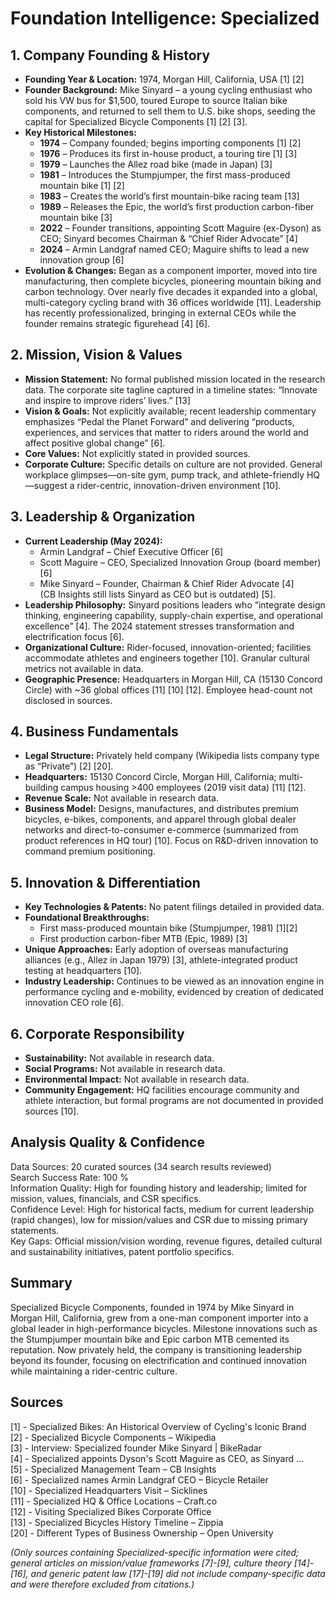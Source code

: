 # Foundation Intelligence: Specialized

## 1. Company Founding & History
- **Founding Year & Location:** 1974, Morgan Hill, California, USA [1] [2]  
- **Founder Background:** Mike Sinyard – a young cycling enthusiast who sold his VW bus for $1,500, toured Europe to source Italian bike components, and returned to sell them to U.S. bike shops, seeding the capital for Specialized Bicycle Components [1] [2] [3].  
- **Key Historical Milestones:**  
  - **1974** – Company founded; begins importing components [1] [2]  
  - **1976** – Produces its first in-house product, a touring tire [1] [3]  
  - **1979** – Launches the Allez road bike (made in Japan) [3]  
  - **1981** – Introduces the Stumpjumper, the first mass-produced mountain bike [1] [2]  
  - **1983** – Creates the world’s first mountain-bike racing team [13]  
  - **1989** – Releases the Epic, the world’s first production carbon-fiber mountain bike [3]  
  - **2022** – Founder transitions, appointing Scott Maguire (ex-Dyson) as CEO; Sinyard becomes Chairman & “Chief Rider Advocate” [4]  
  - **2024** – Armin Landgraf named CEO; Maguire shifts to lead a new innovation group [6]  
- **Evolution & Changes:** Began as a component importer, moved into tire manufacturing, then complete bicycles, pioneering mountain biking and carbon technology. Over nearly five decades it expanded into a global, multi-category cycling brand with 36 offices worldwide [11]. Leadership has recently professionalized, bringing in external CEOs while the founder remains strategic figurehead [4] [6].

## 2. Mission, Vision & Values
- **Mission Statement:** No formal published mission located in the research data. The corporate site tagline captured in a timeline states: “Innovate and inspire to improve riders’ lives.” [13]  
- **Vision & Goals:** Not explicitly available; recent leadership commentary emphasizes “Pedal the Planet Forward” and delivering “products, experiences, and services that matter to riders around the world and affect positive global change” [6].  
- **Core Values:** Not explicitly stated in provided sources.  
- **Corporate Culture:** Specific details on culture are not provided. General workplace glimpses—on-site gym, pump track, and athlete-friendly HQ—suggest a rider-centric, innovation-driven environment [10].

## 3. Leadership & Organization
- **Current Leadership (May 2024):**  
  - Armin Landgraf – Chief Executive Officer [6]  
  - Scott Maguire – CEO, Specialized Innovation Group (board member) [6]  
  - Mike Sinyard – Founder, Chairman & Chief Rider Advocate [4]  
  (CB Insights still lists Sinyard as CEO but is outdated) [5].  
- **Leadership Philosophy:** Sinyard positions leaders who “integrate design thinking, engineering capability, supply-chain expertise, and operational excellence” [4]. The 2024 statement stresses transformation and electrification focus [6].  
- **Organizational Culture:** Rider-focused, innovation-oriented; facilities accommodate athletes and engineers together [10]. Granular cultural metrics not available in data.  
- **Geographic Presence:** Headquarters in Morgan Hill, CA (15130 Concord Circle) with ~36 global offices [11] [10] [12]. Employee head-count not disclosed in sources.

## 4. Business Fundamentals
- **Legal Structure:** Privately held company (Wikipedia lists company type as “Private”) [2] [20].  
- **Headquarters:** 15130 Concord Circle, Morgan Hill, California; multi-building campus housing >400 employees (2019 visit data) [11] [12].  
- **Revenue Scale:** Not available in research data.  
- **Business Model:** Designs, manufactures, and distributes premium bicycles, e-bikes, components, and apparel through global dealer networks and direct-to-consumer e-commerce (summarized from product references in HQ tour) [10]. Focus on R&D-driven innovation to command premium positioning.  

## 5. Innovation & Differentiation
- **Key Technologies & Patents:** No patent filings detailed in provided data.  
- **Foundational Breakthroughs:**  
  - First mass-produced mountain bike (Stumpjumper, 1981) [1][2]  
  - First production carbon-fiber MTB (Epic, 1989) [3]  
- **Unique Approaches:** Early adoption of overseas manufacturing alliances (e.g., Allez in Japan 1979) [3], athlete-integrated product testing at headquarters [10].  
- **Industry Leadership:** Continues to be viewed as an innovation engine in performance cycling and e-mobility, evidenced by creation of dedicated innovation CEO role [6].

## 6. Corporate Responsibility
- **Sustainability:** Not available in research data.  
- **Social Programs:** Not available in research data.  
- **Environmental Impact:** Not available in research data.  
- **Community Engagement:** HQ facilities encourage community and athlete interaction, but formal programs are not documented in provided sources [10].

## Analysis Quality & Confidence
Data Sources: 20 curated sources (34 search results reviewed)  
Search Success Rate: 100 %  
Information Quality: High for founding history and leadership; limited for mission, values, financials, and CSR specifics.  
Confidence Level: High for historical facts, medium for current leadership (rapid changes), low for mission/values and CSR due to missing primary statements.  
Key Gaps: Official mission/vision wording, revenue figures, detailed cultural and sustainability initiatives, patent portfolio specifics.

## Summary
Specialized Bicycle Components, founded in 1974 by Mike Sinyard in Morgan Hill, California, grew from a one-man component importer into a global leader in high-performance bicycles. Milestone innovations such as the Stumpjumper mountain bike and Epic carbon MTB cemented its reputation. Now privately held, the company is transitioning leadership beyond its founder, focusing on electrification and continued innovation while maintaining a rider-centric culture.

## Sources
[1] - Specialized Bikes: An Historical Overview of Cycling's Iconic Brand  
[2] - Specialized Bicycle Components – Wikipedia  
[3] - Interview: Specialized founder Mike Sinyard | BikeRadar  
[4] - Specialized appoints Dyson's Scott Maguire as CEO, as Sinyard …  
[5] - Specialized Management Team – CB Insights  
[6] - Specialized names Armin Landgraf CEO – Bicycle Retailer  
[10] - Specialized Headquarters Visit – Sicklines  
[11] - Specialized HQ & Office Locations – Craft.co  
[12] - Visiting Specialized Bikes Corporate Office  
[13] - Specialized Bicycles History Timeline – Zippia  
[20] - Different Types of Business Ownership – Open University

*(Only sources containing Specialized-specific information were cited; general articles on mission/value frameworks [7]-[9], culture theory [14]-[16], and generic patent law [17]-[19] did not include company-specific data and were therefore excluded from citations.)*